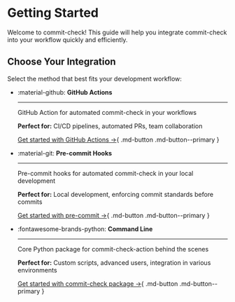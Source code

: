 # Getting Started

Welcome to commit-check! This guide will help you integrate commit-check into your workflow quickly and efficiently.

## Choose Your Integration

<!-- markdownlint-disable MD033 -->

Select the method that best fits your development workflow:

<div class="grid cards" markdown>

- :material-github: **GitHub Actions**

    ---

    GitHub Action for automated commit-check in your workflows

    **Perfect for:** CI/CD pipelines, automated PRs, team collaboration

    [Get started with GitHub Actions →](https://commit-check.github.io/commit-check-action/){ .md-button .md-button--primary }

- :material-git: **Pre-commit Hooks**

    ---

    Pre-commit hooks for automated commit-check in your local development

    **Perfect for:** Local development, enforcing commit standards before commits

    [Get started with pre-commit →](https://github.com/commit-check/commit-check){ .md-button .md-button--primary }

- :fontawesome-brands-python: **Command Line**

    ---

    Core Python package for commit-check-action behind the scenes

    **Perfect for:** Custom scripts, advanced users, integration in various environments

    [Get started with commit-check package →](https://commit-check.github.io/commit-check/){ .md-button .md-button--primary }

</div>
